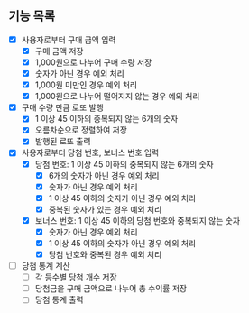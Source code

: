 ## 기능 목록

- [x] 사용자로부터 구매 금액 입력
  - [x] 구매 금액 저장
  - [x] 1,000원으로 나누어 구매 수량 저장
  - [x] 숫자가 아닌 경우 예외 처리
  - [x] 1,000원 미만인 경우 예외 처리
  - [x] 1,000원으로 나누어 떨어지지 않는 경우 예외 처리
- [x] 구매 수량 만큼 로또 발행
  - [x] 1 이상 45 이하의 중복되지 않는 6개의 숫자
  - [x] 오름차순으로 정렬하여 저장
  - [x] 발행된 로또 출력
- [x] 사용자로부터 당첨 번호, 보너스 번호 입력
  - [x] 당첨 번호: 1 이상 45 이하의 중복되지 않는 6개의 숫자
    - [x] 6개의 숫자가 아닌 경우 예외 처리
    - [x] 숫자가 아닌 경우 예외 처리
    - [x] 1 이상 45 이하의 숫자가 아닌 경우 예외 처리
    - [x] 중복된 숫자가 있는 경우 예외 처리
  - [x] 보너스 번호: 1 이상 45 이하의 당첨 번호와 중복되지 않는 숫자
    - [x] 숫자가 아닌 경우 예외 처리
    - [x] 1 이상 45 이하의 숫자가 아닌 경우 예외 처리
    - [x] 당첨 번호와 중복된 경우 예외 처리
- [ ] 당첨 통계 계산
  - [ ] 각 등수별 당첨 개수 저장
  - [ ] 당첨금을 구매 금액으로 나누어 총 수익률 저장
  - [ ] 당첨 통계 출력
